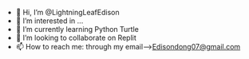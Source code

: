 - 👋 Hi, I’m @LightningLeafEdison
- 👀 I’m interested in ...
- 🌱 I’m currently learning Python Turtle
- 💞️ I’m looking to collaborate on Replit
- 📫 How to reach me: through my email-->Edisondong07@gmail.com

<!---
LightningLeafEdison/LightningLeafEdison is a ✨ special ✨ repository because its `README.md` (this file) appears on your GitHub profile.
You can click the Preview link to take a look at your changes.
--->
